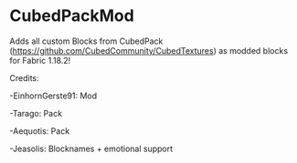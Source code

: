 # CubedPackMod

Adds all custom Blocks from CubedPack (https://github.com/CubedCommunity/CubedTextures) as modded blocks for Fabric 1.18.2!

Credits:

-EinhornGerste91: Mod

-Tarago: Pack

-Aequotis: Pack

-Jeasolis: Blocknames + emotional support
